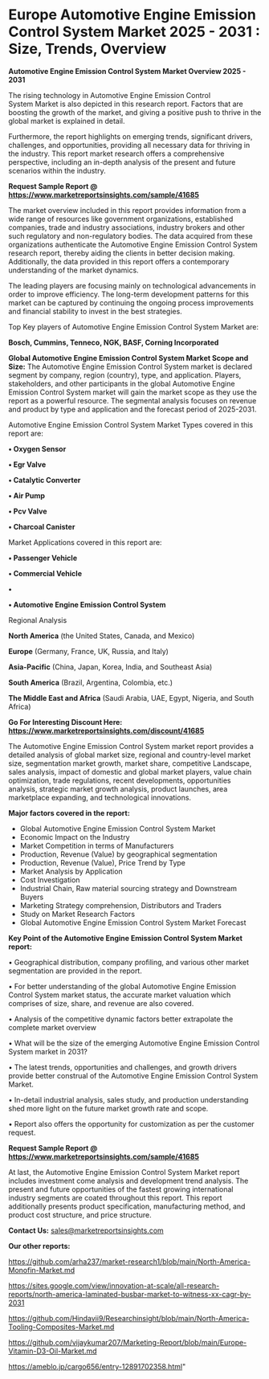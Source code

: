 # Europe Automotive Engine Emission Control System Market 2025 - 2031 : Size, Trends, Overview

<Strong> Automotive Engine Emission Control System Market Overview 2025 - 2031</strong>

The rising technology in Automotive Engine Emission Control System Market is also depicted in this research report. Factors that are boosting the growth of the market, and giving a positive push to thrive in the global market is explained in detail.

Furthermore, the report highlights on emerging trends, significant drivers, challenges, and opportunities, providing all necessary data for thriving in the industry. This report market research offers a comprehensive perspective, including an in-depth analysis of the present and future scenarios within the industry.

<strong>Request Sample Report @ <a href=https://www.marketreportsinsights.com/sample/41685>https://www.marketreportsinsights.com/sample/41685</a></strong>

The market overview included in this report provides information from a wide range of resources like government organizations, established companies, trade and industry associations, industry brokers and other such regulatory and non-regulatory bodies. The data acquired from these organizations authenticate the Automotive Engine Emission Control System research report, thereby aiding the clients in better decision making. Additionally, the data provided in this report offers a contemporary understanding of the market dynamics.

The leading players are focusing mainly on technological advancements in order to improve efficiency. The long-term development patterns for this market can be captured by continuing the ongoing process improvements and financial stability to invest in the best strategies.

Top Key players of Automotive Engine Emission Control System Market are:

<strong>Bosch, Cummins, Tenneco, NGK, BASF, Corning Incorporated</strong>

<strong><b>Global Automotive Engine Emission Control System Market Scope and Size:</b></strong>
The Automotive Engine Emission Control System market is declared segment by company, region (country), type, and application. Players, stakeholders, and other participants in the global Automotive Engine Emission Control System market will gain the market scope as they use the report as a powerful resource. The segmental analysis focuses on revenue and product by type and application and the forecast period of 2025-2031.

Automotive Engine Emission Control System Market Types covered in this report are:

<strong>•  Oxygen Sensor

•  Egr Valve

•  Catalytic Converter

•  Air Pump

•  Pcv Valve

•  Charcoal Canister</strong>

Market Applications covered in this report are:

<strong>•  Passenger Vehicle

•  Commercial Vehicle

•  

•  Automotive Engine Emission Control System</strong> 

Regional Analysis

<strong>North America</strong> (the United States, Canada, and Mexico)

<strong>Europe</strong> (Germany, France, UK, Russia, and Italy)

<strong>Asia-Pacific</strong> (China, Japan, Korea, India, and Southeast Asia)

<strong>South America</strong> (Brazil, Argentina, Colombia, etc.)

<strong>The Middle East and Africa</strong> (Saudi Arabia, UAE, Egypt, Nigeria, and South Africa)

<strong>Go For Interesting Discount Here: <a href=https://www.marketreportsinsights.com/discount/41685>https://www.marketreportsinsights.com/discount/41685</a></strong>

The Automotive Engine Emission Control System market report provides a detailed analysis of global market size, regional and country-level market size, segmentation market growth, market share, competitive Landscape, sales analysis, impact of domestic and global market players, value chain optimization, trade regulations, recent developments, opportunities analysis, strategic market growth analysis, product launches, area marketplace expanding, and technological innovations.

<strong><b>Major factors covered in the report:</b></strong>
<ul>
  <li>Global Automotive Engine Emission Control System Market </li>
  <li>Economic Impact on the Industry</li>
  <li>Market Competition in terms of Manufacturers</li>
  <li>Production, Revenue (Value) by geographical segmentation</li>
  <li>Production, Revenue (Value), Price Trend by Type</li>
  <li>Market Analysis by Application</li>
  <li>Cost Investigation</li>
  <li>Industrial Chain, Raw material sourcing strategy and Downstream Buyers</li>
  <li>Marketing Strategy comprehension, Distributors and Traders</li>
  <li>Study on Market Research Factors</li>
  <li>Global Automotive Engine Emission Control System Market Forecast</li>
</ul>

<strong><b>Key Point of the Automotive Engine Emission Control System Market report:</b></strong>

• Geographical distribution, company profiling, and various other market segmentation are provided in the report.

• For better understanding of the global Automotive Engine Emission Control System market status, the accurate market valuation which comprises of size, share, and revenue are also covered.

• Analysis of the competitive dynamic factors better extrapolate the complete market overview

• What will be the size of the emerging Automotive Engine Emission Control System market in 2031?

• The latest trends, opportunities and challenges, and growth drivers provide better construal of the Automotive Engine Emission Control System Market.

• In-detail industrial analysis, sales study, and production understanding shed more light on the future market growth rate and scope.

• Report also offers the opportunity for customization as per the customer request.

<strong>Request Sample Report @ <a href=https://www.marketreportsinsights.com/sample/41685>https://www.marketreportsinsights.com/sample/41685</a></strong>

At last, the Automotive Engine Emission Control System Market report includes investment come analysis and development trend analysis. The present and future opportunities of the fastest growing international industry segments are coated throughout this report. This report additionally presents product specification, manufacturing method, and product cost structure, and price structure.

<strong>Contact Us:</strong>
sales@marketreportsinsights.com

<strong>Our other reports:</strong>

<a href=https://github.com/arha237/market-research1/blob/main/North-America-Monofin-Market.md>https://github.com/arha237/market-research1/blob/main/North-America-Monofin-Market.md</a>

<a href=https://sites.google.com/view/innovation-at-scale/all-research-reports/north-america-laminated-busbar-market-to-witness-xx-cagr-by-2031>https://sites.google.com/view/innovation-at-scale/all-research-reports/north-america-laminated-busbar-market-to-witness-xx-cagr-by-2031</a>

<a href=https://github.com/Hindavii9/Researchinsight/blob/main/North-America-Tooling-Composites-Market.md>https://github.com/Hindavii9/Researchinsight/blob/main/North-America-Tooling-Composites-Market.md</a>

<a href=https://github.com/vijaykumar207/Marketing-Report/blob/main/Europe-Vitamin-D3-Oil-Market.md>https://github.com/vijaykumar207/Marketing-Report/blob/main/Europe-Vitamin-D3-Oil-Market.md</a>

<a href=https://ameblo.jp/cargo656/entry-12891702358.html>https://ameblo.jp/cargo656/entry-12891702358.html</a>"
